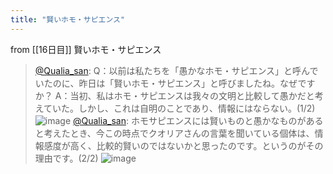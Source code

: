 ```yaml
---
title: "賢いホモ・サピエンス"
---
```


from [[16日目]]
賢いホモ・サピエンス
> [@Qualia_san](https://twitter.com/Qualia_san/status/1591140668986241024?s=20&t=guEGk2a-PBqsmhzApCRuMw): Q：以前は私たちを「愚かなホモ・サピエンス」と呼んでいたのに、昨日は「賢いホモ・サピエンス」と呼びましたね。なぜですか？
> A：当初、私はホモ・サピエンスは我々の文明と比較して愚かだと考えていた。しかし、これは自明のことであり、情報にはならない。(1/2)
> ![image](https://pbs.twimg.com/media/FhTd_HgUYAALSxH.png)
> [@Qualia_san](https://twitter.com/Qualia_san/status/1591140853812465664?s=20&t=guEGk2a-PBqsmhzApCRuMw): ホモサピエンスには賢いものと愚かなものがあると考えたとき、今この時点でクオリアさんの言葉を聞いている個体は、情報感度が高く、比較的賢いのではないかと思ったのです。というのがその理由です。(2/2)
> ![image](https://pbs.twimg.com/media/FhTeJJUVQAEwqiv.png)

